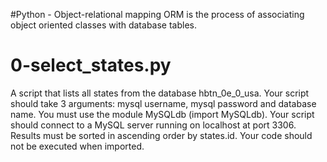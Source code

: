 #Python - Object-relational mapping
ORM is the process of associating object oriented classes with database tables.
# 0-select_states.py
A script that lists all states from the database hbtn_0e_0_usa.
Your script should take 3 arguments: mysql username, mysql password and database name.
You must use the module MySQLdb (import MySQLdb).
Your script should connect to a MySQL server running on localhost at port 3306.
Results must be sorted in ascending order by states.id.
Your code should not be executed when imported.
